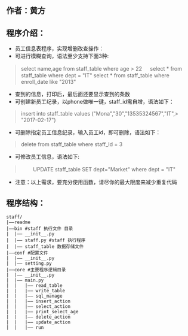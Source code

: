 ## 作者：黄方
## 程序介绍：
- 员工信息表程序，实现增删改查操作：
- 可进行模糊查询，语法至少支持下面3种:
>    select name,age from staff_table where age > 22
>　  select * from staff_table where dept = "IT" 
>    select * from staff_table where enroll_date like "2013"
- 查到的信息，打印后，最后面还要显示查到的条数
- 可创建新员工纪录，以phone做唯一键，staff_id需自增，语法如下：
>    insert into staff_table values ("Mona","30","13535324567","IT",> "2017-02-17")
- 可删除指定员工信息纪录，输入员工id，即可删除，语法如下：
>    delete from staff_table where staff_Id = 3
- 可修改员工信息，语法如下:
>　　 UPDATE staff_table SET dept="Market" where dept = "IT"
- 注意：以上需求，要充分使用函数，请尽你的最大限度来减少重复代码

## 程序结构：
```
staff/
|——readme
|——bin #staff 执行文件 目录
|  |—— __init__.py
|  |—— staff.py #staff 执行程序
|  |—— staff_table 数据存储文件
|——conf #配置文件
|  |—— __init__.py
|  |—— setting.py
|——core #主要程序逻辑目录
|  |—— __init__.py
|  |—— main.py
|  |   |—— read_table
|  |   |—— write_table
|  |   |—— sql_manage
|  |   |—— insert_action
|  |   |—— select_action
|  |   |—— print_select_age
|  |   |—— delete_action
|  |   |—— update_action
|  |   |—— run
```